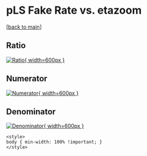 # pLS Fake Rate vs. etazoom

[[back to main](./)]



## Ratio

[![Ratio](../mtv/var/pLS_fakerate_etazoom.png){ width=600px }](../mtv/var/pLS_fakerate_etazoom.pdf)

## Numerator

[![Numerator](../mtv/num/pLS_fakerate_etazoom_num.png){ width=600px }](../mtv/num/pLS_fakerate_etazoom_num.pdf)

## Denominator

[![Denominator](../mtv/den/pLS_fakerate_etazoom_den.png){ width=600px }](../mtv/den/pLS_fakerate_etazoom_den.pdf)


``` {=html}
<style>
body { min-width: 100% !important; }
</style>
```
